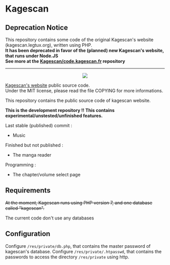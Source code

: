 # Kagescan

## Deprecation Notice

This repository contains some code of the original Kagescan's website (kagescan.legtux.org), written using PHP.  
**It has been deprecated in favor of the (planned) new Kagescan's website, that runs under Node.JS  
See more at the [Kagescan/code.kagescan.fr](https://github.com/Kagescan/code.kagescan.fr) repository**

----------------------------

<p align="center">
  <img src="https://kagescan.legtux.org/res/img/logo.NoOutline.min.jpg"/>
</p>

[Kagescan's website](https://kagescan.legtux.org) public source code.  
Under the MIT license, please read the file COPYING for more informations.

This repository contains the public source code of kagescan website.  

**This is the development repository !! This contains experimental/unstested/unfinished features.**

Last stable (published) commit :
* Music

Finished but not published :
* The manga reader

Programming :
* The chapter/volume select page

## Requirements
~~At the moment, Kagescan runs using PHP version 7, and one database called "kagescan".~~

The current code don't use any databases

## Configuration
Configure `/res/private/db.php`, that contains the master password of kagescan's database.
Configure `/res/private/.htpasswd`, that contains the passwords to access the directory `/res/private` using http.
